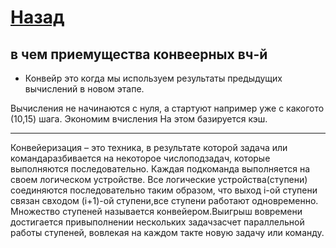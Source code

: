 # [Назад](/L1/L1_.md)

## в чем приемущества конвеерных вч-й

- Конвейр это когда мы используем результаты предыдущих вычислений в новом этапе.

Вычисления не начинаются с нуля, а стартуют например уже с какогото (10,15) шага.
Экономим вчисления
На этом базируется кэш.

-----------------------------------------------

Конвейеризация – это техника, в результате которой задача или командаразбивается на некоторое числоподзадач, которые  выполняются последовательно. Каждая подкоманда выполняется на своем логическом устройстве. Все логические устройства(ступени) соединяются последовательно таким образом, что выход i-ой ступени связан свходом (i+1)-ой ступени,все ступени работают одновременно. Множество ступеней называется конвейером.Выигрыш вовремени достигается привыполнении нескольких задачзасчет параллельной работы ступеней, вовлекая на каждом такте новую задачу или команду.
